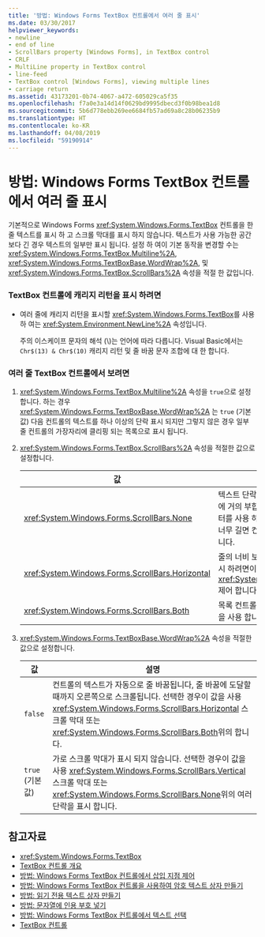 ```yaml
---
title: '방법: Windows Forms TextBox 컨트롤에서 여러 줄 표시'
ms.date: 03/30/2017
helpviewer_keywords:
- newline
- end of line
- ScrollBars property [Windows Forms], in TextBox control
- CRLF
- MultiLine property in TextBox control
- line-feed
- TextBox control [Windows Forms], viewing multiple lines
- carriage return
ms.assetid: 43173201-0b74-4067-a472-605029ca5f35
ms.openlocfilehash: f7a0e3a14d14f0629bd9995dbecd3f0b98bea1d8
ms.sourcegitcommit: 5b6d778ebb269ee6684fb57ad69a8c28b06235b9
ms.translationtype: HT
ms.contentlocale: ko-KR
ms.lasthandoff: 04/08/2019
ms.locfileid: "59190914"
---
```

# <a name="how-to-view-multiple-lines-in-the-windows-forms-textbox-control"></a>방법: Windows Forms TextBox 컨트롤에서 여러 줄 표시
기본적으로 Windows Forms <xref:System.Windows.Forms.TextBox> 컨트롤을 한 줄 텍스트를 표시 하 고 스크롤 막대를 표시 하지 않습니다. 텍스트가 사용 가능한 공간 보다 긴 경우 텍스트의 일부만 표시 됩니다. 설정 하 여이 기본 동작을 변경할 수는 <xref:System.Windows.Forms.TextBox.Multiline%2A>, <xref:System.Windows.Forms.TextBoxBase.WordWrap%2A>, 및 <xref:System.Windows.Forms.TextBox.ScrollBars%2A> 속성을 적절 한 값입니다.  
  
### <a name="to-display-a-carriage-return-in-the-textbox-control"></a>TextBox 컨트롤에 캐리지 리턴을 표시 하려면  
  
-   여러 줄에 캐리지 리턴을 표시할 <xref:System.Windows.Forms.TextBox>를 사용 하 여는 <xref:System.Environment.NewLine%2A> 속성입니다.  
  
     주의 이스케이프 문자의 해석 (\\)는 언어에 따라 다릅니다. Visual Basic에서는 `Chr$(13) & Chr$(10)` 캐리지 리턴 및 줄 바꿈 문자 조합에 대 한 합니다.  
  
### <a name="to-view-multiple-lines-in-the-textbox-control"></a>여러 줄 TextBox 컨트롤에서 보려면  
  
1.  <xref:System.Windows.Forms.TextBox.Multiline%2A> 속성을 `true`으로 설정합니다. 하는 경우 <xref:System.Windows.Forms.TextBoxBase.WordWrap%2A> 는 `true` (기본값) 다음 컨트롤의 텍스트를 하나 이상의 단락 표시 되지만 그렇지 않은 경우 일부 줄 컨트롤의 가장자리에 클리핑 되는 목록으로 표시 됩니다.  
  
2.  <xref:System.Windows.Forms.TextBox.ScrollBars%2A> 속성을 적절한 값으로 설정합니다.  
  
    |값|설명|  
    |-----------|-----------------|  
    |<xref:System.Windows.Forms.ScrollBars.None>|텍스트 단락 되 면이 값을 사용 하는 컨트롤에 거의 부합 합니다. 사용자는 마우스 포인터를 사용 하 여 텍스트를 한 번에 표시할 너무 길면 컨트롤 내에서 이동할 수 수 있습니다.|  
    |<xref:System.Windows.Forms.ScrollBars.Horizontal>|줄의 너비 보다 길 수 중 일부는 목록을 표시 하려면이 값을 사용 합니다 <xref:System.Windows.Forms.TextBox> 제어 합니다.|  
    |<xref:System.Windows.Forms.ScrollBars.Both>|목록 컨트롤의 높이 보다 길 수 있으면이 값을 사용 합니다.|  
  
3.  <xref:System.Windows.Forms.TextBoxBase.WordWrap%2A> 속성을 적절한 값으로 설정합니다.  
  
    |값|설명|  
    |-----------|-----------------|  
    |`false`|컨트롤의 텍스트가 자동으로 줄 바꿈됩니다, 줄 바꿈에 도달할 때까지 오른쪽으로 스크롤됩니다. 선택한 경우이 값을 사용 <xref:System.Windows.Forms.ScrollBars.Horizontal> 스크롤 막대 또는 <xref:System.Windows.Forms.ScrollBars.Both>위의 합니다.|  
    |`true` (기본값)|가로 스크롤 막대가 표시 되지 않습니다. 선택한 경우이 값을 사용 <xref:System.Windows.Forms.ScrollBars.Vertical> 스크롤 막대 또는 <xref:System.Windows.Forms.ScrollBars.None>위의 여러 단락을 표시 합니다.|  
  
## <a name="see-also"></a>참고자료

- <xref:System.Windows.Forms.TextBox>
- [TextBox 컨트롤 개요](textbox-control-overview-windows-forms.md)
- [방법: Windows Forms TextBox 컨트롤에서 삽입 지점 제어](how-to-control-the-insertion-point-in-a-windows-forms-textbox-control.md)
- [방법: Windows Forms TextBox 컨트롤을 사용하여 암호 텍스트 상자 만들기](how-to-create-a-password-text-box-with-the-windows-forms-textbox-control.md)
- [방법: 읽기 전용 텍스트 상자 만들기](how-to-create-a-read-only-text-box-windows-forms.md)
- [방법: 문자열에 인용 부호 넣기](how-to-put-quotation-marks-in-a-string-windows-forms.md)
- [방법: Windows Forms TextBox 컨트롤에서 텍스트 선택](how-to-select-text-in-the-windows-forms-textbox-control.md)
- [TextBox 컨트롤](textbox-control-windows-forms.md)
